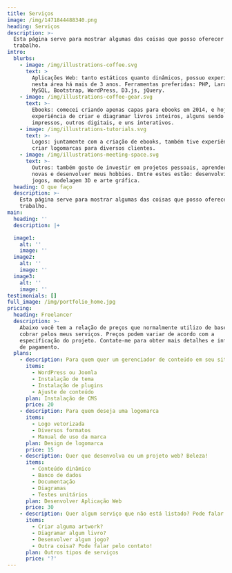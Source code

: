 ```yaml
---
title: Serviços
image: /img/1471844488340.png
heading: Serviços
description: >-
  Esta página serve para mostrar algumas das coisas que posso oferecer como
  trabalho.
intro:
  blurbs:
    - image: /img/illustrations-coffee.svg
      text: >
        Aplicações Web: tanto estáticos quanto dinâmicos, possuo experiência
        nesta área há mais de 3 anos. Ferramentas preferidas: PHP, Laravel,
        MySQL, Bootstrap, WordPress, D3.js, jQuery.
    - image: /img/illustrations-coffee-gear.svg
      text: >-
        Ebooks: comecei criando apenas capas para ebooks em 2014, e hoje já tive
        experiência de criar e diagramar livros inteiros, alguns sendo
        impressos, outros digitais, e uns interativos.
    - image: /img/illustrations-tutorials.svg
      text: >-
        Logos: juntamente com a criação de ebooks, também tive experiência de
        criar logomarcas para diversos clientes.
    - image: /img/illustrations-meeting-space.svg
      text: >-
        Outros: também gosto de investir em projetos pessoais, aprender coisas
        novas e desenvolver meus hobbies. Entre estes estão: desenvolvimento de
        jogos, modelagem 3D e arte gráfica.
  heading: O que faço
  description: >-
    Esta página serve para mostrar algumas das coisas que posso oferecer como
    trabalho.
main:
  heading: ''
  description: |+

  image1:
    alt: ''
    image: ''
  image2:
    alt: ''
    image: ''
  image3:
    alt: ''
    image: ''
testimonials: []
full_image: /img/portfolio_home.jpg
pricing:
  heading: Freelancer
  description: >-
    Abaixo você tem a relação de preços que normalmente utilizo de base para
    cobrar pelos meus serviços. Preços podem variar de acordo com a
    especificação do projeto. Contate-me para obter mais detalhes e informações
    de pagamento.
  plans:
    - description: Para quem quer um gerenciador de conteúdo em seu site
      items:
        - WordPress ou Joomla
        - Instalação de tema
        - Instalação de plugins
        - Ajuste de conteúdo
      plan: Instalação de CMS
      price: 20
    - description: Para quem deseja uma logomarca
      items:
        - Logo vetorizada
        - Diversos formatos
        - Manual de uso da marca
      plan: Design de logomarca
      price: 15
    - description: Quer que desenvolva eu um projeto web? Beleza!
      items:
        - Conteúdo dinâmico
        - Banco de dados
        - Documentação
        - Diagramas
        - Testes unitários
      plan: Desenvolver Aplicação Web
      price: 30
    - description: Quer algum serviço que não está listado? Pode falar!
      items:
        - Criar alguma artwork?
        - Diagramar algum livro?
        - Desenvolver algum jogo?
        - Outra coisa? Pode falar pelo contato!
      plan: Outros tipos de serviços
      price: '?'
---
```


